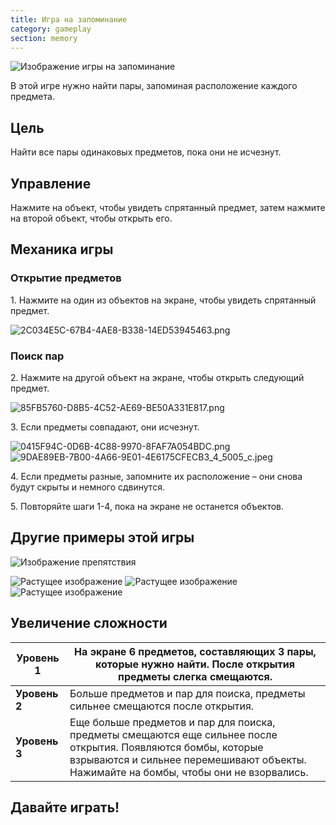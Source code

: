 ```yaml
---
title: Игра на запоминание
category: gameplay
section: memory
---
```


![Изображение игры на запоминание](https://help.studycat.com/hc/article_attachments/34783202572569)

В этой игре нужно найти пары, запоминая расположение каждого предмета.

## Цель

Найти все пары одинаковых предметов, пока они не исчезнут.

## Управление

Нажмите на объект, чтобы увидеть спрятанный предмет, затем нажмите на второй объект, чтобы открыть его.

## Механика игры

### Открытие предметов

1\. Нажмите на один из объектов на экране, чтобы увидеть спрятанный предмет.

![2C034E5C-67B4-4AE8-B338-14ED53945463.png](https://help.studycat.com/hc/article_attachments/34783202572569)

### Поиск пар

2\. Нажмите на другой объект на экране, чтобы открыть следующий предмет.

![85FB5760-D8B5-4C52-AE69-BE50A331E817.png](https://help.studycat.com/hc/article_attachments/34783227455641)

3\. Если предметы совпадают, они исчезнут.

![0415F94C-0D6B-4C88-9970-8FAF7A054BDC.png](https://help.studycat.com/hc/article_attachments/34783202585497) ![9DAE89EB-7B00-4A66-9E01-4E6175CFECB3_4_5005_c.jpeg](https://help.studycat.com/hc/article_attachments/34783202588569)

4\. Если предметы разные, запомните их расположение – они снова будут скрыты и немного сдвинутся.

5\. Повторяйте шаги 1\-4, пока на экране не останется объектов.

## Другие примеры этой игры

![Изображение препятствия](https://help.studycat.com/hc/article_attachments/34783227488537)

![Растущее изображение](https://help.studycat.com/hc/article_attachments/34783227493913) ![Растущее изображение](https://help.studycat.com/hc/article_attachments/34783202605977) ![Растущее изображение](https://help.studycat.com/hc/article_attachments/34783202616089)

## Увеличение сложности

| **Уровень 1** | На экране 6 предметов, составляющих 3 пары, которые нужно найти. После открытия предметы слегка смещаются. |
| --- | --- |
| **Уровень 2** | Больше предметов и пар для поиска, предметы сильнее смещаются после открытия. |
| **Уровень 3** | Еще больше предметов и пар для поиска, предметы смещаются еще сильнее после открытия. Появляются бомбы, которые взрываются и сильнее перемешивают объекты. Нажимайте на бомбы, чтобы они не взорвались. |

## **Давайте играть!**